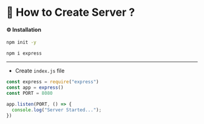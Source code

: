 # 📌 How to Create Server ?

#### ⚙️ Installation

```bash
npm init -y
```

```bash
npm i express
```

****

- Create `index.js` file

```js
const express = require("express")
const app = express()
const PORT = 8080

app.listen(PORT, () => {
  console.log("Server Started...");
})
```